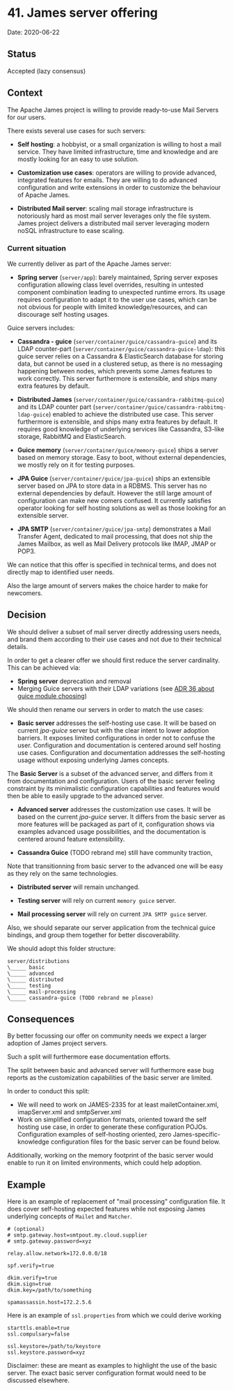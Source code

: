 # 41. James server offering

Date: 2020-06-22

## Status

Accepted (lazy consensus)

## Context

The Apache James project is willing to provide ready-to-use Mail Servers for our users.

There exists several use cases for such servers:

 - **Self hosting**: a hobbyist, or a small organization is willing to host a mail service. They 
have limited infrastructure, time and knowledge and are mostly looking for an easy to use 
solution.

 - **Customization use cases**: operators are willing to provide advanced, integrated features
for emails. They are willing to do advanced configuration and write extensions in order to customize 
the behaviour of Apache James.

 - **Distributed Mail server**: scaling mail storage infrastructure is notoriously hard as most 
mail server leverages only the file system. James project delivers a distributed mail server 
leveraging modern noSQL infrastructure to ease scaling.

### Current situation

We currently deliver as part of the Apache James server:

 - **Spring server** (`server/app`): barely maintained, Spring server exposes configuration allowing 
class level overrides, resulting in untested component combination leading to unexpected runtime errors. 
Its usage requires configuration to adapt it to the user use cases, which can be 
not obvious for people with limited knowledge/resources, and can discourage self hosting usages.

Guice servers includes:

 - **Cassandra - guice** (`server/container/guice/cassandra-guice`) and its LDAP counter-part
(`server/container/guice/cassandra-guice-ldap`): this guice server relies on a Cassandra & ElasticSearch database
for storing data, but cannot be used in a clustered setup, as there is no messaging happening between nodes, which 
prevents some James features to work correctly. This server furthermore is extensible, and ships many extra features 
by default.

 - **Distributed James** (`server/container/guice/cassandra-rabbitmq-guice`) and its LDAP counter part
(`server/container/guice/cassandra-rabbitmq-ldap-guice`) enabled to achieve the distributed use case. This
server furthermore is extensible, and ships many extra features by default. It requires good knowledge of 
underlying services like Cassandra, S3-like storage, RabbitMQ and ElasticSearch.

 - **Guice memory** (`server/container/guice/memory-guice`) ships a server based on memory storage. Easy to boot, 
without external dependencies, we mostly rely on it for testing purposes.

 - **JPA Guice** (`server/container/guice/jpa-guice`) ships an extensible server based on JPA to store data in 
a RDBMS. This server has no external dependencies by default. However the still large amount of configuration 
can make new comers confused. It currently satisfies operator looking for self hosting solutions as well as 
those looking for an extensible server.

 - **JPA SMTP** (`server/container/guice/jpa-smtp`) demonstrates a Mail Transfer Agent, dedicated to mail
processing, that does not ship the James Mailbox, as well as Mail Delivery protocols like IMAP, JMAP or POP3.

We can notice that this offer is specified in technical terms, and does not directly map to identified user needs.

Also the large amount of servers makes the choice harder to make for newcomers.

## Decision

We should deliver a subset of mail server directly addressing users needs, and brand them according to their use cases
and not due to their technical details.

In order to get a clearer offer we should first reduce the server cardinality. This can be achieved via:

 - **Spring server** deprecation and removal
 - Merging Guice servers with their LDAP variations (see [ADR 36 about guice module choosing](0036-against-use-of-conditional-statements-in-guice-modules.md))

We should then rename our servers in order to match the use cases:

 - **Basic server** addresses the self-hosting use case. It will be based on current *jpa-guice* server but with the clear intent to 
lower adoption barriers. It exposes limited configurations in order not to confuse the user. Configuration and documentation is centered 
around self hosting use cases. Configuration and documentation addresses the self-hosting usage without exposing underlying James concepts.

The **Basic Server** is a subset of the advanced server, and differs from it from documentation and configuration. Users of the basic server feeling
constraint by its minimalistic configuration capabilities and features would then be able to easily upgrade to the advanced server.

 - **Advanced server** addresses the customization use cases. It will be based on the current *jpa-guice* server. It differs from the basic server
as more features will be packaged as part of it, configuration shows via examples advanced usage possibilities, and the documentation is centered 
around feature extensibility.

 - **Cassandra Guice** (TODO rebrand me) still have community traction, 

Note that transitionning from basic server to the advanced one will be easy as they rely on the same technologies.

 - **Distributed server** will remain unchanged.

 - **Testing server** will rely on current `memory guice` server.

 - **Mail processing server** will rely on current `JPA SMTP guice` server.

Also, we should separate our server application from the technical guice bindings, and group them together for better discoverability.

We should adopt this folder structure:

```
server/distributions
\_____ basic
\_____ advanced
\_____ distributed
\_____ testing
\_____ mail-processing
\_____ cassandra-guice (TODO rebrand me please)
```

## Consequences

By better focussing our offer on community needs we expect a larger adoption of James project servers.

Such a split will furthermore ease documentation efforts.

The split between basic and advanced server will furthermore ease bug reports as the customization capabilities of the basic server are limited.

In order to conduct this split:

 - We will need to work on JAMES-2335 for at least mailetContainer.xml, imapServer.xml and smtpServer.xml
 - Work on simplified configuration formats, oriented toward the self hosting use case, in order to generate these configuration POJOs. Configuration
examples of self-hosting oriented, zero James-specific-knowledge configuration files for the basic server can be found below.

Additionally, working on the memory footprint of the basic server would enable to run it on limited environments, which could help adoption.

## Example

Here is an example of replacement of "mail processing" configuration file. It does cover self-hosting expected features while not 
exposing James underlying concepts of `Mailet` and `Matcher`.

```
# (optional)
# smtp.gateway.host=smtpout.my.cloud.supplier
# smtp.gateway.password=xyz

relay.allow.network=172.0.0.0/18

spf.verify=true

dkim.verify=true
dkim.sign=true
dkim.key=/path/to/something

spamassassin.host=172.2.5.6
```

Here is an example of `ssl.properties` from which we could derive working 

```
starttls.enable=true
ssl.compulsary=false

ssl.keystore=/path/to/keystore
ssl.keystore.password=xyz
```

Disclaimer: these are meant as examples to highlight the use of the basic server. The
exact basic server configuration format would need to be discussed elsewhere.
